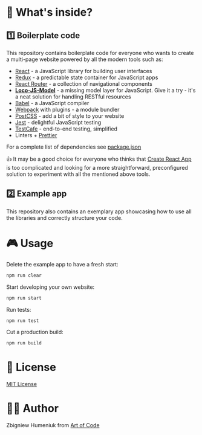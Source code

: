 # 🧐 What's inside?

## 1️⃣ Boilerplate code

This repository contains boilerplate code for everyone who wants to create a multi-page website powered by all the modern tools such as:

* [React](https://reactjs.org) - a JavaScript library for building user interfaces
* [Redux](https://redux.js.org) - a predictable state container for JavaScript apps
* [React Router](https://reacttraining.com/react-router) - a collection of navigational components
* [**Loco-JS-Model**](https://github.com/locoframework/loco-js-model) - a missing model layer for JavaScript. Give it a try - it's a neat solution for handling RESTful resources
* [Babel](https://babeljs.io) - a JavaScript compiler
* [Webpack](https://webpack.js.org) with plugins - a module bundler
* [PostCSS](https://github.com/postcss/postcss) - add a bit of style to your website
* [Jest](https://facebook.github.io/jest) - delightful JavaScript testing
* [TestCafe](https://testcafe.io) - end-to-end testing, simplified
* Linters + [Prettier](https://prettier.io)

For a complete list of dependencies see [package.json](https://github.com/artofcodelabs/front-end-boilerplate/blob/master/package.json)

👍 It may be a good choice for everyone who thinks that [Create React App](https://github.com/facebook/create-react-app) is too complicated and looking for a more straightforward, preconfigured solution to experiment with all the mentioned above tools.

## 2️⃣ Example app

This repository also contains an exemplary app showcasing how to use all the libraries and correctly structure your code.

# 🎮 Usage

Delete the example app to have a fresh start:

```bash
npm run clear
```

Start developing your own website:

```bash
npm run start
```

Run tests:

```bash
npm run test
```

Cut a production build:

```bash
npm run build
```

# 📜 License

[MIT License](https://opensource.org/licenses/MIT)

# 👨‍🏭 Author

Zbigniew Humeniuk from [Art of Code](http://artofcode.co)